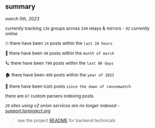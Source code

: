 
## summary
_march 5th, 2023_

currently tracking `136` groups across `249` relays & mirrors - _`92` currently online_

⏲ there have been `14` posts within the `last 24 hours`

🦈 there have been `48` posts within the `month of march`

🪐 there have been `790` posts within the `last 90 days`

🏚 there have been `499` posts within the `year of 2023`

🦕 there have been `6185` posts `since the dawn of ransomwatch`

there are `67` custom parsers indexing posts

_`20` sites using v2 onion services are no longer indexed - [support.torproject.org](https://support.torproject.org/onionservices/v2-deprecation/)_

> see the project [README](https://github.com/joshhighet/ransomwatch#ransomwatch--) for backend technicals

